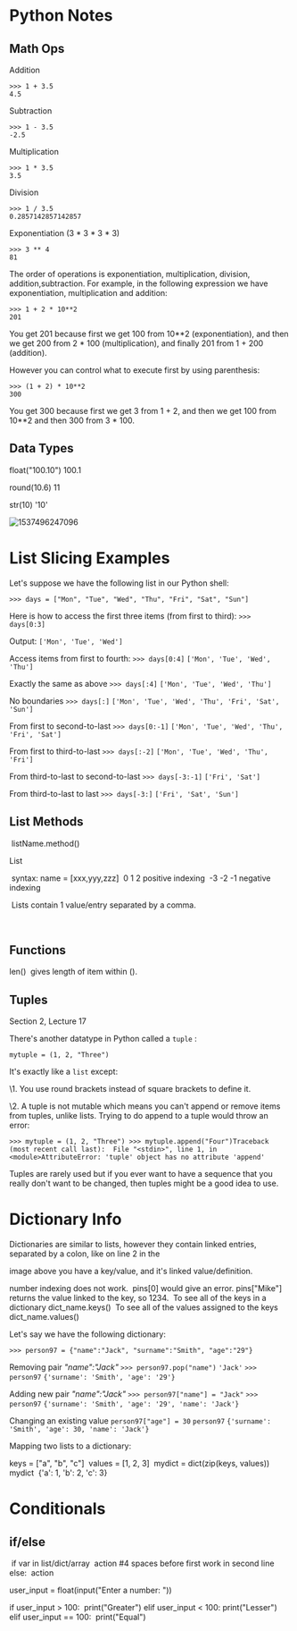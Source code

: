 # Python Notes

## Math Ops

Addition

```
>>> 1 + 3.5
4.5
```



Subtraction

```
>>> 1 - 3.5
-2.5
```



Multiplication

```
>>> 1 * 3.5
3.5
```



Division

```
>>> 1 / 3.5
0.2857142857142857
```



Exponentiation (3 * 3 * 3 * 3)

```
>>> 3 ** 4
81
```

The order of operations is exponentiation, multiplication, division, addition,subtraction. For example, in the following expression we have exponentiation, multiplication and addition:

```
>>> 1 + 2 * 10**2
201
```

You get 201 because first we get 100 from 10**2 (exponentiation), and then we get 200 from 2 * 100 (multiplication), and finally 201 from 1 + 200 (addition).

However you can control what to execute first by using parenthesis:

```
>>> (1 + 2) * 10**2
300
```

You get 300 because first we get 3 from 1 + 2, and then we get 100 from 10**2 and then 300 from 3 * 100.

## Data Types

float("100.10")
100.1

round(10.6)
11

str(10)
'10'

![1537496247096](C:\Users\Mparmer-Desk\AppData\Roaming\Typora\typora-user-images\1537496247096.png)

# List Slicing Examples



Let's suppose we have the following list in our Python shell:

```
>>> days = ["Mon", "Tue", "Wed", "Thu", "Fri", "Sat", "Sun"]
```

Here is how to access the first three items (from first to third):
`>>> days[0:3]` 

Output:
`['Mon', 'Tue', 'Wed']` 

Access items from first to fourth:
`>>> days[0:4]` 
`['Mon', 'Tue', 'Wed', 'Thu']` 

Exactly the same as above
`>>> days[:4]` 
`['Mon', 'Tue', 'Wed', 'Thu']` 

No boundaries
`>>> days[:]` 
`['Mon', 'Tue', 'Wed', 'Thu', 'Fri', 'Sat', 'Sun']` 

From first to second-to-last
`>>> days[0:-1]` 
`['Mon', 'Tue', 'Wed', 'Thu', 'Fri', 'Sat']` 

From first to third-to-last
`>>> days[:-2]` 
`['Mon', 'Tue', 'Wed', 'Thu', 'Fri']` 

From third-to-last to second-to-last
`>>> days[-3:-1]` 
`['Fri', 'Sat']` 

From third-to-last to last
`>>> days[-3:]` 
`['Fri', 'Sat', 'Sun']` 

## List Methods

​	listName.method()

List

​	syntax: name = [xxx,yyy,zzz]
​				     0	   1    2  positive indexing
​				    -3   -2  -1   negative indexing

​	Lists contain 1 value/entry separated by a comma.

​	

## Functions

len()
​	gives length of item within ().

## Tuples

Section 2, Lecture 17

There's another datatype in Python called a `tuple` :

```
mytuple = (1, 2, "Three")
```

It's exactly like a `list`  except:

\1. You use round brackets instead of square brackets to define it.

\2. A tuple is not mutable which means you can't append or remove items from tuples, unlike lists. Trying to do append to a tuple would throw an error:

```
>>> mytuple = (1, 2, "Three") >>> mytuple.append("Four")Traceback (most recent call last):  File "<stdin>", line 1, in <module>AttributeError: 'tuple' object has no attribute 'append'
```

Tuples are rarely used but if you ever want to have a sequence that you really don't want to be changed, then tuples might be a good idea to use.

# Dictionary Info

Dictionaries are similar to lists, however they contain linked entries, separated by a colon, like on line 2 in the	 			 

image above you have a key/value, and it's linked value/definition.

number indexing does not work. 
​	pins[0] would give an error.
​	pins["Mike"] returns the value linked to the key, so 1234.
​	To see all of the keys in a dictionary dict_name.keys()
​	To see all of the values assigned to the keys dict_name.values()

Let's say we have the following dictionary:

```
>>> person97 = {"name":"Jack", "surname":"Smith", "age":"29"}
```

Removing pair *"name":"Jack"*
`>>> person97.pop("name")` 
`'Jack'` 
`>>> person97` 
`{'surname': 'Smith', 'age': '29'}` 

Adding new pair *"name":"Jack"*
`>>> person97["name"] = "Jack"` 
`>>> person97` 
`{'surname': 'Smith', 'age': '29', 'name': 'Jack'}` 

Changing an existing value
`person97["age"] = 30` 
`person97` 
`{'surname': 'Smith', 'age': 30, 'name': 'Jack'}` 

Mapping two lists to a dictionary:

keys = ["a", "b", "c"] 
values = [1, 2, 3] 
mydict = dict(zip(keys, values)) 
mydict 
{'a': 1, 'b': 2, 'c': 3} 



# Conditionals

## if/else

​	if var in list/dict/array
​	    action #4 spaces before first work in second line
​	else:
​	    action

user_input = float(input("Enter a number: "))

if user_input > 100:
​    print("Greater")
elif user_input < 100:
​    print("Lesser")
elif user_input == 100:
​    print("Equal")












